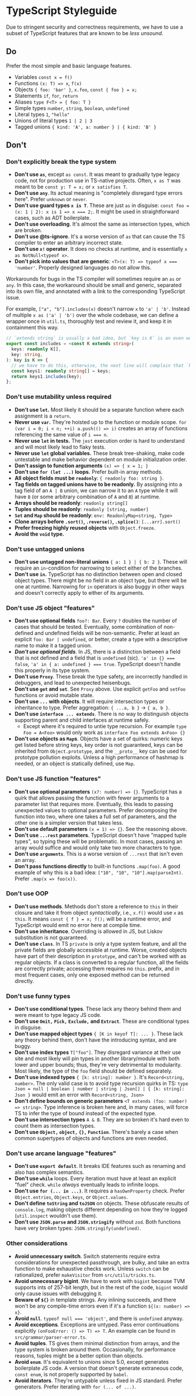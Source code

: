 # TypeScript Styleguide

Due to stringent security and correctness requirements, we have to use a subset of TypeScript features that are known to be _less unsound_.

## Do

Prefer the most simple and basic language features.

- Variables `const x = f()`
- Functions `(x: T) => x`, `f(x)`
- Objects `{ foo: 'bar' }`, `x.foo`, `const { foo } = x;`
- Statements `if`, `for`, `return`
- Aliases `type F<T> = { foo: T }`
- Simple types `number`, `string`, `boolean`, `undefined`
- Literal types `1`, `"hello"`
- Unions of literal types `1 | 2 | 3`
- Tagged unions `{ kind: 'A', a: number } | { kind: 'B' }`

## Don't

### Don't explicitly break the type system

- **Don't use `as`**, except `as const`. It was meant to gradually type legacy code, not for production use in TS-native projects. Often, `x as T` was meant to be `const y: T = x;` or `x satisfies T`.
- **Don't use `any`**. Its actual meaning is "completely disregard type errors here". Prefer `unknown` or `never`.
- **Don't use guard types `x is T`**. These are just `as` in disguise: `const foo = (x: 1 | 2): x is 1 => x === 2;`. It might be used in straightforward cases, such as ADT boilerplate.
- **Don't use overloading**. It's almost the same as intersection types, which are broken.
- **Don't use @ts-ignore**. It's a worse version of `as` that can cause the TS compiler to enter an arbitrary incorrect state.
- **Don't use `x!` operator**. It does no checks at runtime, and is essentially `x as NotNull<typeof x>`.
- **Don't pick into values that are generic**: `<T>(x: T) => typeof x === 'number'`. Properly designed languages do not allow this.

Workarounds for bugs in the TS compiler will sometimes require an `as` or `any`. In this case, the workaround should be small and generic, separated into its own file, and annotated with a link to the corresponding TypeScript issue.

For example, `["a", "b"].includes(x)` doesn't narrow `x` to `'a' | 'b'`. Instead of multiple `x as ('a' | 'b')` over the whole codebase, we can define a wrapper once in `util.ts`, thoroughly test and review it, and keep it in containment this way.

```typescript
// `extends string` is usually a bad idea, but `key is K` is an even worse idea
export const includes = <const K extends string>(
  keys: readonly K[],
  key: string,
): key is K => {
  // we have to do this, otherwise, the next line will complain that `key` isn't `K`
  const keys1: readonly string[] = keys;
  return keys1.includes(key);
};
```

### Don't use mutability unless required

- **Don't use `let`.** Most likely it should be a separate function where each assignment is a `return`.
- **Never use `var`.** They're hoisted up to the function or module scope. `for (var i = 0; i < n; ++i) a.push(() => i)` creates an array of functions referencing the same value of `i === n`.
- **Never use `let` in tests.** The `jest` execution order is hard to understand and will most likely lead to flaky tests.
- **Never use `let` global variables.** These break tree-shaking, make code untestable and make behavior dependent on module initialization order.
- **Don't assign to function arguments** `(x) => { x = 1; }`
- **Don't use `for (let ...)` loops.** Prefer built-in array methods.
- **All object fields must be `readonly`**: `{ readonly foo: string }`.
- **Tag fields on tagged unions have to be readonly.** By assigning into a tag field of an `A | B` union, we can narrow it to an `A` type while it will have `B` (or some arbitrary combination of `A` and `B`) at runtime.
- **Arrays should be readonly**: `readonly string[]`
- **Tuples should be readonly**: `readonly [string, number]`
- **`Set` and `Map` should be readonly**: `env: ReadonlyMap<string, Type>`
- **Clone arrays before `.sort()`, `.reverse()`, `.splice()`**: `[...arr].sort()`
- **Prefer freezing highly reused objects** with `Object.freeze`.
- **Avoid the `void` type.**

### Don't use untagged unions

- **Don't use untagged non-literal unions** `{ a: 1 } | { b: 2 }`. These will require an `in`-condition for narrowing to select either of the branches.
- **Don't use `in`.** TypeScript has no distinction between open and closed object types. There might be no field in an object type, but there will be one at runtime. Narrowing for `in` operators is also buggy in other ways and doesn't correctly apply to either of its arguments.

### Don't use JS object "features"

- **Don't use optional fields** `foo?: Bar`. Every `?` doubles the number of cases that should be tested. Eventually, some combination of non-defined and undefined fields will be non-semantic. Prefer at least an explicit `foo: Bar | undefined`, or better, create a type with a descriptive name to make it a tagged union.
- _**Don't use optional fields**_. In JS, there is a distinction between a field that is not defined and a field that is `undefined` (sic). `'a' in {} === false`, `'a' in { a: undefined } === true`. TypeScript doesn't handle this properly in its type system.
- **Don't use `Proxy`**. These break the type safety, are incorrectly handled in debuggers, and lead to unexpected heisenbugs.
- **Don't use `get` and `set`**. See `Proxy` above. Use explicit `getFoo` and `setFoo` functions or avoid mutable state.
- **Don't use `...` with objects**. It will require intersection types or inheritance to type. Prefer aggregation: `{ ...a, b }` → `{ a, b }`.
- **Don't use `interface ... extends`**. There is no way to distinguish objects supporting parent and child interfaces at runtime safely.
  - Except where it's required to untie type recursion. For example `type Foo = A<Foo>` would only work as `interface Foo extends A<Foo> {}`
- **Don't use objects as `Map`s**. Objects have a set of quirks: numeric keys get listed before string keys, key order is not guaranteed, keys can be inherited from `Object.prototype`, and the `__proto__` key can be used for prototype pollution exploits. Unless a high performance of hashmap is needed, or an object is statically defined, use `Map`.

### Don't use JS function "features"

- **Don't use optional parameters** `(x?: number) => {}`. TypeScript has a quirk that allows passing the function with fewer arguments to a parameter list that requires more. Eventually, this leads to passing unexpected values to optional parameters. Prefer decomposing the function into two, where one takes a full set of parameters, and the other one is a simpler version that takes less.
- **Don't use default parameters** `(x = 1) => {}`. See the reasoning above.
- **Don't use `...rest` parameters**. TypeScript doesn't have "mapped tuple types", so typing these will be problematic. In most cases, passing an array would suffice and would only take two more characters to type.
- **Don't use `arguments`**. This is a worse version of `...rest` that isn't even an array.
- **Don't pass functions directly** to built-in functions `.map(foo)`. A good example of why this is a bad idea: `["10", "10", "10"].map(parseInt)`. Prefer `.map(x => foo(x))`.

### Don't use OOP

- **Don't use methods**. Methods don't store a reference to `this` in their closure and take it from object _syntactically_, i.e., `x.f()` would use `x` as `this`. It means `const { f } = x; f();` will be a runtime error, and TypeScript would emit no error here at compile time.
- **Don't use inheritance**. Overriding is allowed in JS, but Liskov substitution is not guaranteed.
- **Don't use `class`**. In TS `private` is only a type system feature, and all the private fields are globally accessible at runtime. Worse, created objects have part of their description in `prototype`, and can't be worked with as regular objects. If a class is converted to a regular function, all the fields are correctly private; accessing them requires no `this`. prefix, and in most frequent cases, only one exposed method can be returned directly.

### Don't use funny types

- **Don't use conditional types**. These lack any theory behind them and were meant to type legacy JS code.
- **Don't use `Omit,` `Pick,` `Exclude,` and `Extract`**. These are conditional types in disguise.
- **Don't use mapped object types** `{ [K in keyof T]: ... }`. These lack any theory behind them, don't have the introducing syntax, and are buggy.
- **Don't use index types** `T["foo"]`. They disregard variance at their use site and most likely will pin types in another library/module with both lower and upper bounds; thus, they're very detrimental to modularity. Most likely, the type of the `foo` field should be defined separately.
- **Don't use indexed types** `{ [k: string]: number }`. It's `Record<string, number>`. The only valid case is to avoid type recursion quirks in TS: `type Json = null | boolean | number | string | Json[] | { [k: string]: Json }` would emit an error with `Record<string, Json>`
- **Don't define bounds on generic parameters** `<T extends (foo: number) => string>`. Type inference is broken here and, in many cases, will force TS to infer the type of bound instead of the expected type.
- **Don't use intersection types** `A & B`. They are so broken it's hard even to count them as intersection types.
- **Don't use `Object,` `object,` `{},` `Function`**. There's barely a case when common supertypes of objects and functions are even needed.

### Don't use arcane language "features"

- **Don't use `export default`**. It breaks IDE features such as renaming and also has complex semantics.
- **Don't use `while`** loops. Every iteration must have at least an explicit "fuel" check. `while` _always_ eventually leads to infinite loops.
- **Don't use `for (... in ...)`**. It requires a `hasOwnProperty` check. Prefer `Object.entries`, `Object.keys`, or `Object.values`.
- **Don't define `toString` and `toJSON`** on objects. These obfuscate results of `console.log`, making objects different depending on how they're logged (`util.inspect` wouldn't use them).
- **Don't use `JSON.parse` and `JSON.stringify`** without `zod`. Both functions have very broken types: `JSON.stringify(undefined)`.

### Other considerations

- **Avoid unnecessary switch**. Switch statements require extra considerations for unexpected passthrough, are bulky, and take an extra function to make exhaustive checks work. Unless `switch` can be rationalized, prefer `makeVisitor` from `src/utils/tricks.ts`.
- **Avoid unnecessary bigint**. We have to work with `bigint` because TVM supports ints of 257-bit length, but in the rest of the code, `bigint` would only cause issues with debugging it.
- **Beware of `${}`** in template strings. Any inlining succeeds, and there won't be any compile-time errors even if it's a function `${(x: number) => x}`.
- **Avoid `null`**. `typeof null === 'object'`, and there is `undefined` anyway.
- **Avoid exceptions**. Exceptions are untyped. Pass error continuations explicitly `(onFooError: () => T) => T`. An example can be found in `src/grammar/parser-error.ts`.
- **Avoid tuples**. TS gives them minimal distinction from arrays, and the type system is broken around them. Occasionally, for performance reasons, tuples might be a better option than objects.
- **Avoid `enum`**. It's equivalent to unions since 5.0, except generates boilerplate JS code. A version that doesn't generate extraneous code, `const enum`, is not properly supported by `babel`.
- **Avoid iterators**. They're untypable unless fixed in JS standard. Prefer generators. Prefer iterating with `for (... of ...)`.